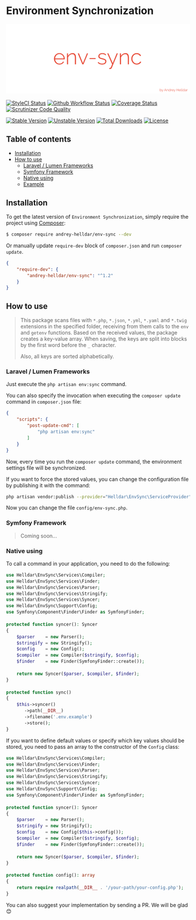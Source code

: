 # Environment Synchronization

<p align="center">
    <img src="/.github/images/logo.png?raw=true" alt="Env Sync"/>
</p>

[![StyleCI Status][badge_styleci]][link_styleci]
[![Github Workflow Status][badge_build]][link_build]
[![Coverage Status][badge_coverage]][link_scrutinizer]
[![Scrutinizer Code Quality][badge_quality]][link_scrutinizer]

[![Stable Version][badge_stable]][link_packagist]
[![Unstable Version][badge_unstable]][link_packagist]
[![Total Downloads][badge_downloads]][link_packagist]
[![License][badge_license]][link_license]

## Table of contents

* [Installation](#installation)
* [How to use](#how-to-use)
    * [Laravel / Lumen Frameworks](#laravel--lumen-frameworks)
    * [Symfony Framework](#symfony-framework)
    * [Native using](#native-using)
    * [Example](#example)

## Installation

To get the latest version of `Environment Synchronization`, simply require the project using [Composer](https://getcomposer.org):

```bash
$ composer require andrey-helldar/env-sync --dev
```

Or manually update `require-dev` block of `composer.json` and run `composer update`.

```json
{
    "require-dev": {
        "andrey-helldar/env-sync": "^1.2"
    }
}
```

## How to use

> This package scans files with `*.php`, `*.json`, `*.yml`, `*.yaml` and `*.twig` extensions in the specified folder, receiving from them calls to the `env` and `getenv` functions.
> Based on the received values, the package creates a key-value array. When saving, the keys are split into blocks by the first word before the `_` character.
>
> Also, all keys are sorted alphabetically.

### Laravel / Lumen Frameworks

Just execute the `php artisan env:sync` command.

You can also specify the invocation when executing the `composer update` command in `composer.json` file:

```json
{
    "scripts": {
        "post-update-cmd": [
            "php artisan env:sync"
        ]
    }
}
```

Now, every time you run the `composer update` command, the environment settings file will be synchronized.

If you want to force the stored values, you can change the configuration file by publishing it with the command:

```bash
php artisan vendor:publish --provider="Helldar\EnvSync\ServiceProvider"
```

Now you can change the file `config/env-sync.php`.

### Symfony Framework

> Coming soon...

### Native using

To call a command in your application, you need to do the following:

```php
use Helldar\EnvSync\Services\Compiler;
use Helldar\EnvSync\Services\Finder;
use Helldar\EnvSync\Services\Parser;
use Helldar\EnvSync\Services\Stringify;
use Helldar\EnvSync\Services\Syncer;
use Helldar\EnvSync\Support\Config;
use Symfony\Component\Finder\Finder as SymfonyFinder;

protected function syncer(): Syncer
{
    $parser    = new Parser();
    $stringify = new Stringify();
    $config    = new Config();
    $compiler  = new Compiler($stringify, $config);
    $finder    = new Finder(SymfonyFinder::create());

    return new Syncer($parser, $compiler, $finder);
}

protected function sync()
{
    $this->syncer()
       ->path(__DIR__)
       ->filename('.env.example')
       ->store();
}
```

If you want to define default values or specify which key values should be stored, you need to pass an array to the constructor of the `Config` class:

```php
use Helldar\EnvSync\Services\Compiler;
use Helldar\EnvSync\Services\Finder;
use Helldar\EnvSync\Services\Parser;
use Helldar\EnvSync\Services\Stringify;
use Helldar\EnvSync\Services\Syncer;
use Helldar\EnvSync\Support\Config;
use Symfony\Component\Finder\Finder as SymfonyFinder;

protected function syncer(): Syncer
{
    $parser    = new Parser();
    $stringify = new Stringify();
    $config    = new Config($this->config());
    $compiler  = new Compiler($stringify, $config);
    $finder    = new Finder(SymfonyFinder::create());

    return new Syncer($parser, $compiler, $finder);
}

protected function config(): array
{
    return require realpath(__DIR__ . '/your-path/your-config.php');
}
```

You can also suggest your implementation by sending a PR. We will be glad 😊

[badge_build]:          https://img.shields.io/github/workflow/status/andrey-helldar/env-sync/native?style=flat-square

[badge_downloads]:      https://img.shields.io/packagist/dt/andrey-helldar/env-sync.svg?style=flat-square

[badge_license]:        https://img.shields.io/packagist/l/andrey-helldar/env-sync.svg?style=flat-square

[badge_coverage]:       https://img.shields.io/scrutinizer/coverage/g/andrey-helldar/env-sync.svg?style=flat-square

[badge_quality]:        https://img.shields.io/scrutinizer/g/andrey-helldar/env-sync.svg?style=flat-square

[badge_stable]:         https://img.shields.io/github/v/release/andrey-helldar/env-sync?label=stable&style=flat-square

[badge_styleci]:        https://styleci.io/repos/333111450/shield

[badge_unstable]:       https://img.shields.io/badge/unstable-dev--main-orange?style=flat-square

[link_build]:           https://github.com/andrey-helldar/env-sync/actions

[link_license]:         LICENSE

[link_packagist]:       https://packagist.org/packages/andrey-helldar/env-sync

[link_scrutinizer]:     https://scrutinizer-ci.com/g/andrey-helldar/env-sync/?branch=main

[link_styleci]:         https://github.styleci.io/repos/333111450
